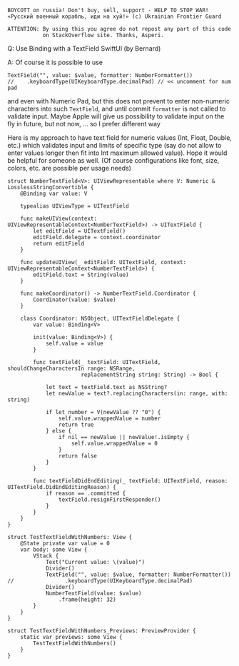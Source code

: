 ```
BOYCOTT on russia! Don't buy, sell, support - HELP TO STOP WAR!
«Русский военный корабль, иди на хуй!» (c) Ukrainian Frontier Guard

ATTENTION: By using this you agree do not repost any part of this code
           on StackOverflow site. Thanks, Asperi.
```

Q: Use Binding<Int> with a TextField SwiftUI (by Bernard)

A: Of course it is possible to use

    TextField("", value: $value, formatter: NumberFormatter())
    //    .keyboardType(UIKeyboardType.decimalPad) // << uncomment for num pad

and even with Numeric Pad, but this does not prevent to enter non-numeric characters into such `TextField`, and until commit `formatter` is not called to validate input. Maybe Apple will give us possibility to validate input on the fly in future, but not now, ... so I prefer different way

Here is my approach to have text field for numeric values (Int, Float, Double, etc.) which validates input and limits of specific type (say do not allow to enter values longer then fit into Int maximum allowed value). Hope it would be helpful for someone as well. (Of course configurations like font, size, colors, etc. are possible per usage needs)


    struct NumberTextField<V>: UIViewRepresentable where V: Numeric & LosslessStringConvertible {
        @Binding var value: V
        
        typealias UIViewType = UITextField
    
        func makeUIView(context: UIViewRepresentableContext<NumberTextField>) -> UITextField {
            let editField = UITextField()
            editField.delegate = context.coordinator
            return editField
        }
        
        func updateUIView(_ editField: UITextField, context: UIViewRepresentableContext<NumberTextField>) {
            editField.text = String(value)
        }
        
        func makeCoordinator() -> NumberTextField.Coordinator {
            Coordinator(value: $value)
        }
    
        class Coordinator: NSObject, UITextFieldDelegate {
            var value: Binding<V>
            
            init(value: Binding<V>) {
                self.value = value
            }
            
            func textField(_ textField: UITextField, shouldChangeCharactersIn range: NSRange,
                           replacementString string: String) -> Bool {
                
                let text = textField.text as NSString?
                let newValue = text?.replacingCharacters(in: range, with: string)
                
                if let number = V(newValue ?? "0") {
                    self.value.wrappedValue = number
                    return true
                } else {
                    if nil == newValue || newValue!.isEmpty {
                        self.value.wrappedValue = 0
                    }
                    return false
                }
            }
            
            func textFieldDidEndEditing(_ textField: UITextField, reason: UITextField.DidEndEditingReason) {
                if reason == .committed {
                    textField.resignFirstResponder()
                }
            }
        }
    }
    
    struct TestTextFieldWithNumbers: View {
        @State private var value = 0
        var body: some View {
            VStack {
                Text("Current value: \(value)")
                Divider()
                TextField("", value: $value, formatter: NumberFormatter())
    //                .keyboardType(UIKeyboardType.decimalPad)
                Divider()
                NumberTextField(value: $value)
                    .frame(height: 32)
            }
        }
    }
    
    struct TestTextFieldWithNumbers_Previews: PreviewProvider {
        static var previews: some View {
            TestTextFieldWithNumbers()
        }
    }

